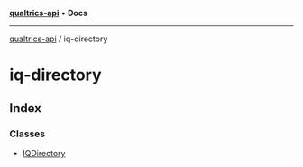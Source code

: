 [**qualtrics-api**](../README.md) • **Docs**

***

[qualtrics-api](../modules.md) / iq-directory

# iq-directory

## Index

### Classes

- [IQDirectory](classes/IQDirectory.md)

